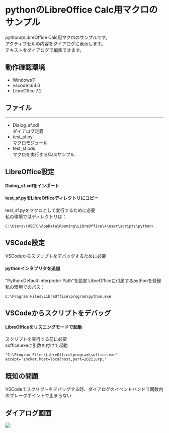 # pythonのLibreOffice Calc用マクロのサンプル
pythonのLibreOffice Calc用マクロのサンプルです。  
アクティブセルの内容をダイアログに表示します。  
テキストをダイアログで編集できます。  
## 動作確認環境
+ Windows11
+ vscode1.64.0
+ LibreOffce 7.2  
## ファイル
-----
+ Dialog_sf.xdl   
ダイアログ定義  
+ test_sf.py  
マクロモジュール  
+ test_sf.ods  
マクロを実行するCalcサンプル  
## LibreOffice設定
#### Dialog_sf.xdlをインポート   
#### test_sf.pyをLibreOfficeディレクトリにコピー  
test_sf.pyをマクロとして実行するために必要  
私の環境ではディレクトリは：  
```
C:\Users\(USER)\AppData\Roaming\LibreOffice\4\user\scripts\python\
```
## VSCode設定
VSCodeからスプリプトをデバッグするために必要  
#### pythonインタプリタを追加  
"Python:Default Interpreter Path"を設定
LibreOfficeに付属するpythonを登録    
私の環境でのパス：  
```
C:\Program Files\LibreOffice\program\python.exe
```
## VSCodeからスクリプトをデバッグ
#### LibreOfficeをリスニングモードで起動
スクリプトを実行する前に必要  
soffice.exeに引数を付けて起動  
```
"C:\Program Files\LibreOffice\program\soffice.exe" --accept='socket,host=localhost,port=2021;urp;'
```  
## 既知の問題
VSCodeでスクリプトをデバッグする時、ダイアログのイベントハンドラ関数内のブレークポイントで止まらない  
## ダイアログ画面
<img src="https://user-images.githubusercontent.com/6335693/50577268-4182f580-0e68-11e9-9c6e-129ac94d96d6.jpg"/>
